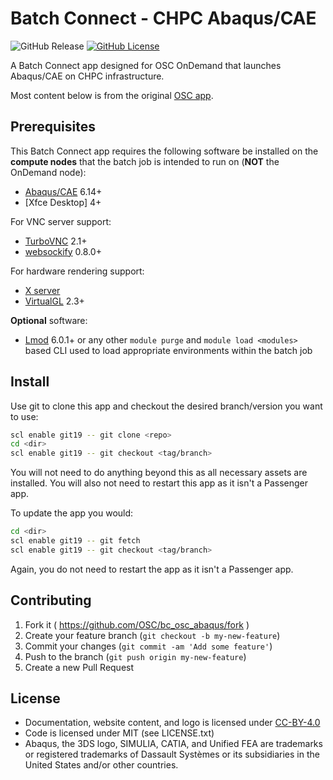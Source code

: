 # Batch Connect - CHPC Abaqus/CAE

![GitHub Release](https://img.shields.io/github/release/osc/bc_osc_abaqus.svg)
[![GitHub License](https://img.shields.io/badge/license-MIT-green.svg)](https://opensource.org/licenses/MIT)

A Batch Connect app designed for OSC OnDemand that launches Abaqus/CAE on CHPC
infrastructure.

Most content below is from the original [OSC app](https://github.com/OSC/bc_osc_ansys_workbench).

## Prerequisites

This Batch Connect app requires the following software be installed on the
**compute nodes** that the batch job is intended to run on (**NOT** the
OnDemand node):

- [Abaqus/CAE] 6.14+
- [Xfce Desktop] 4+

For VNC server support:

- [TurboVNC] 2.1+
- [websockify] 0.8.0+

For hardware rendering support:

- [X server]
- [VirtualGL] 2.3+

**Optional** software:

- [Lmod] 6.0.1+ or any other `module purge` and `module load <modules>` based
  CLI used to load appropriate environments within the batch job

[Abaqus/CAE]: https://www.3ds.com/products-services/simulia/products/abaqus/abaquscae/
[Fluxbox]: http://fluxbox.org/
[TurboVNC]: http://www.turbovnc.org/
[websockify]: https://github.com/novnc/websockify
[X server]: https://www.x.org/
[VirtualGL]: http://www.virtualgl.org/
[Lmod]: https://www.tacc.utexas.edu/research-development/tacc-projects/lmod

## Install

Use git to clone this app and checkout the desired branch/version you want to
use:

```sh
scl enable git19 -- git clone <repo>
cd <dir>
scl enable git19 -- git checkout <tag/branch>
```

You will not need to do anything beyond this as all necessary assets are
installed. You will also not need to restart this app as it isn't a Passenger
app.

To update the app you would:

```sh
cd <dir>
scl enable git19 -- git fetch
scl enable git19 -- git checkout <tag/branch>
```

Again, you do not need to restart the app as it isn't a Passenger app.

## Contributing

1. Fork it ( https://github.com/OSC/bc_osc_abaqus/fork )
2. Create your feature branch (`git checkout -b my-new-feature`)
3. Commit your changes (`git commit -am 'Add some feature'`)
4. Push to the branch (`git push origin my-new-feature`)
5. Create a new Pull Request

## License

* Documentation, website content, and logo is licensed under
  [CC-BY-4.0](https://creativecommons.org/licenses/by/4.0/)
* Code is licensed under MIT (see LICENSE.txt)
* Abaqus, the 3DS logo, SIMULIA, CATIA, and Unified FEA are trademarks or registered trademarks of Dassault Systèmes or its subsidiaries in the United States and/or other countries.
